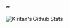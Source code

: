 ### ~
![Kiritan's Github Stats](https://github-readme-stats.vercel.app/api?username=1090549930&hide=issues&hide_title=true&include_all_commits=true&show_icons=true&theme=highcontrast&bg_color=30,e96443,904e95)



<!--
**1090549930/1090549930** is a ✨ _special_ ✨ repository because its `README.md` (this file) appears on your GitHub profile.

Here are some ideas to get you started:

- 🔭 I’m currently working on ...
- 🌱 I’m currently learning ...
- 👯 I’m looking to collaborate on ...
- 🤔 I’m looking for help with ...
- 💬 Ask me about ...
- 📫 How to reach me: ...
- 😄 Pronouns: ...
- ⚡ Fun fact: ...
-->
